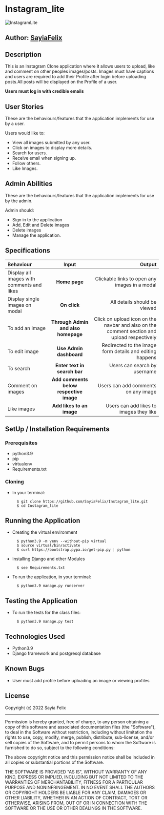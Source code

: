 # Instagram_lite
![InstagramLite](/static/img/)

## Author: [SayiaFelix](https://github.com/sayiaFelix/)

## Description
This is an Instagram Clone application where it allows users to upload, like and comment on other peoples images/posts. Images must have captions and users are required to add their Profile after login before uploading posts.All posts will be displayed on the Profile of a user.

**Users must log in with credible emails**

## User Stories
These are the behaviours/features that the application implements for use by a user.

Users would like to:
* View all images submitted by any user.
* Click on images to display more details.
* Search for users.
* Receive email when signing up.
* Follow others.
* Like Images.


## Admin Abilities
These are the behaviours/features that the application implements for use by the admin.

Admin should:
* Sign in to the application
* Add, Edit and Delete images
* Delete images
* Manage the application.


## Specifications
| Behaviour | Input | Output |
| :---------------- | :---------------: | ------------------: |
| Display all images with comments and likes | **Home page** | Clickable links to open any images in a modal |
| Display single images on modal | **On  click** | All details should be viewed|
| To add an image  | **Through Admin and also homepage** | Click on upload icon on the navbar and also on the comment section and upload respectively|
| To edit image  | **Use Admin dashboard** | Redirected to the  image form details and editing happens|
| To search  | **Enter text in search bar** | Users can search by username|
| Comment on images | **Add comments below respective image** | Users can add comments on any image|
| Like images | **Add likes to an image** | Users can add likes to images they like|


## SetUp / Installation Requirements
### Prerequisites
* python3.9
* pip
* virtualenv
* Requirements.txt

### Cloning
* In your terminal:

        $ git clone https://github.com/SayiaFelix/Instagram_lite.git
        $ cd Instagram_lite

## Running the Application
* Creating the virtual environment

        $ python3.9 -m venv --without-pip virtual
        $ source virtual/bin/activate
        $ curl https://bootstrap.pypa.io/get-pip.py | python

* Installing Django and other Modules

        $ see Requirements.txt

* To run the application, in your terminal:

        $ python3.9 manage.py runserver

## Testing the Application
* To run the tests for the class files:

        $ python3.9 manage.py test 

## Technologies Used
* Python3.9
* Django  framework and postgresql database

## Known Bugs
* User must add profile before uploading an image or viewing profiles


## License

Copyright (c) 2022 Sayia Felix

------------

Permission is hereby granted, free of charge, to any person obtaining a copy of this software and associated documentation files (the "Software"), to deal in the Software without restriction, including without limitation the rights to use, copy, modify, merge, publish, distribute, sub-license, and/or sell copies of the Software, and to permit persons to whom the Software is furnished to do so, subject to the following conditions:

The above copyright notice and this permission notice shall be included in all copies or substantial portions of the Software.

THE SOFTWARE IS PROVIDED "AS IS", WITHOUT WARRANTY OF ANY KIND, EXPRESS OR IMPLIED, INCLUDING BUT NOT LIMITED TO THE WARRANTIES OF MERCHANTABILITY, FITNESS FOR A PARTICULAR PURPOSE AND NONINFRINGEMENT. IN NO EVENT SHALL THE AUTHORS OR COPYRIGHT HOLDERS BE LIABLE FOR ANY CLAIM, DAMAGES OR OTHER LIABILITY, WHETHER IN AN ACTION OF CONTRACT, TORT OR OTHERWISE, ARISING FROM, OUT OF OR IN CONNECTION WITH THE SOFTWARE OR THE USE OR OTHER DEALINGS IN THE SOFTWARE.
